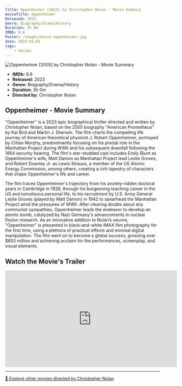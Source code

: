 ```yaml
---
title: Oppenheimer [2023] by Christopher Nolan - Movie Summary
movieTitle: Oppenheimer
Released: 2023
Genre: Biography/Drama/History
Duration: 3h 0m
IMDb: 8.6
Poster: /images/movie-oppenheimer.jpg
date: 2023-01-01
tags:
    - movies
---
```


![Oppenheimer [2005] by Christopher Nolan - Movie Summary](/images/movie-oppenheimer.jpg)

- **IMDb:** 8.6
- **Released:** 2023
- **Genre:** Biography/Drama/History
- **Duration:** 3h 0m
- **Directed by:** Christopher Nolan

## Oppenheimer - Movie Summary

"Oppenheimer" is a 2023 epic biographical thriller directed and written by Christopher Nolan, based on the 2005 biography "American Prometheus" by Kai Bird and Martin J. Sherwin. The film charts the compelling life journey of American theoretical physicist J. Robert Oppenheimer, portrayed by Cillian Murphy, predominantly focusing on his pivotal role in the Manhattan Project during WWII and his subsequent downfall following the 1954 security hearing. The film's star-studded cast includes Emily Blunt as Oppenheimer's wife, Matt Damon as Manhattan Project lead Leslie Groves, and Robert Downey Jr. as Lewis Strauss, a member of the US Atomic Energy Commission, among others, creating a rich tapestry of characters that shape Oppenheimer's life and career.

The film traces Oppenheimer's trajectory from his anxiety-ridden doctoral years in Cambridge in 1926, through his burgeoning teaching career in the US and tumultuous personal life, to his recruitment by U.S. Army General Leslie Groves (played by Matt Damon) in 1942 to spearhead the Manhattan Project amid the pressures of WWII. After clearing doubts about any communist sympathies, Oppenheimer leads the endeavor to develop an atomic bomb, catalyzed by Nazi Germany's advancements in nuclear fission research. As an innovative addition to Nolan’s oeuvre, "Oppenheimer" is presented in black-and-white IMAX film photography for the first time, using a plethora of practical effects and minimal digital manipulation. The film went on to become a global success, grossing over $853 million and achieving acclaim for the performances, screenplay, and visual elements.

## Watch the Movie's Trailer

<iframe width="560" height="315" src="https://www.youtube-nocookie.com/embed/bK6ldnjE3Y0" title="YouTube video player" frameborder="0" allow="accelerometer; autoplay; clipboard-write; encrypted-media; gyroscope; picture-in-picture" allowfullscreen></iframe>

---

[🍿 Explore other movies directed by Christopher Nolan](/)